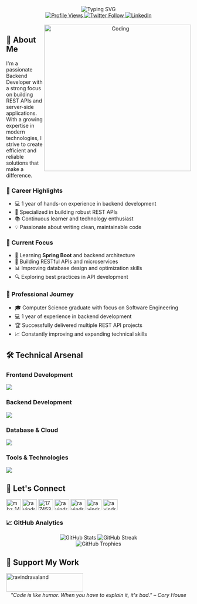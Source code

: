 <div align="center">
  <img src="https://readme-typing-svg.herokuapp.com?font=Montserrat&weight=600&size=50&pause=1000&color=3F97F7&center=true&vCenter=true&width=800&height=100&lines=Hi+%F0%9F%91%8B%2C+I'm+Ravindra+Valand;Full+Stack+Developer;Building+the+Future+of+Web" alt="Typing SVG" />
</div>

<div align="center">
  <a href="https://komarev.com/ghpvc/?username=vsmm-world">
    <img src="https://komarev.com/ghpvc/?username=vsmm-world&label=Profile%20views&color=0e75b6&style=for-the-badge" alt="Profile Views" />
  </a>
  <a href="https://twitter.com/mhz_144" target="_blank">
    <img src="https://img.shields.io/twitter/follow/mhz_144?logo=twitter&style=for-the-badge&color=1DA1F2" alt="Twitter Follow" />
  </a>
  <a href="https://linkedin.com/in/ravindra-valand" target="_blank">
    <img src="https://img.shields.io/badge/LinkedIn-Connect-blue?style=for-the-badge&logo=linkedin" alt="LinkedIn" />
  </a>
</div>

<br/>

<div align="center">
  <img align="right" alt="Coding" width="400" src="https://user-images.githubusercontent.com/74038190/229223263-cf2e4b07-2615-4f87-9c38-e37600f8381a.gif">
</div>

## 🚀 About Me

I'm a passionate Backend Developer with a strong focus on building REST APIs and server-side applications. With a growing expertise in modern technologies, I strive to create efficient and reliable solutions that make a difference.

### 🎯 Career Highlights
- 💻 1 year of hands-on experience in backend development
- 🌟 Specialized in building robust REST APIs
- 📚 Continuous learner and technology enthusiast
- 💡 Passionate about writing clean, maintainable code

### 🔭 Current Focus
- 🌱 Learning **Spring Boot** and backend architecture
- 🚀 Building RESTful APIs and microservices
- 📊 Improving database design and optimization skills
- 🔍 Exploring best practices in API development

### 💼 Professional Journey
- 🎓 Computer Science graduate with focus on Software Engineering
- 💻 1 year of experience in backend development
- 🏆 Successfully delivered multiple REST API projects
- 📈 Constantly improving and expanding technical skills

<h2 align="left">🛠️ Technical Arsenal</h2>

### Frontend Development
<div align="left">
  <img src="https://skillicons.dev/icons?i=react,typescript,javascript,html,css,electron" />
</div>

### Backend Development
<div align="left">
  <img src="https://skillicons.dev/icons?i=nodejs,nestjs,spring,express" />
</div>

### Database & Cloud
<div align="left">
  <img src="https://skillicons.dev/icons?i=mongodb,redis,aws,docker,digitalocean" />
</div>

### Tools & Technologies
<div align="left">
  <img src="https://skillicons.dev/icons?i=git,linux,vim,vscode,postman,jenkins" />
</div>

<h2 align="left">🤝 Let's Connect</h2>
<p align="left">
<a href="https://twitter.com/mhz_144" target="blank"><img align="center" src="https://raw.githubusercontent.com/rahuldkjain/github-profile-readme-generator/master/src/images/icons/Social/twitter.svg" alt="mhz_144" height="30" width="40" /></a>
<a href="https://linkedin.com/in/ravindra-valand" target="blank"><img align="center" src="https://raw.githubusercontent.com/rahuldkjain/github-profile-readme-generator/master/src/images/icons/Social/linked-in-alt.svg" alt="ravindra-valand" height="30" width="40" /></a>
<a href="https://stackoverflow.com/users/17745334" target="blank"><img align="center" src="https://raw.githubusercontent.com/rahuldkjain/github-profile-readme-generator/master/src/images/icons/Social/stack-overflow.svg" alt="17745334" height="30" width="40" /></a>
<a href="https://instagram.com/ravindra_valand" target="blank"><img align="center" src="https://raw.githubusercontent.com/rahuldkjain/github-profile-readme-generator/master/src/images/icons/Social/instagram.svg" alt="ravindra_valand" height="30" width="40" /></a>
<a href="https://www.youtube.com/channel/UCTAjxkTEJJHOQlF0KZ1iF5Q" target="blank"><img align="center" src="https://raw.githubusercontent.com/rahuldkjain/github-profile-readme-generator/master/src/images/icons/Social/youtube.svg" alt="ravindravaland" height="30" width="40" /></a>
<a href="https://www.hackerrank.com/ravindravaland" target="blank"><img align="center" src="https://raw.githubusercontent.com/rahuldkjain/github-profile-readme-generator/master/src/images/icons/Social/hackerrank.svg" alt="ravindravaland" height="30" width="40" /></a>
<a href="https://www.leetcode.com/ravindravaland" target="blank"><img align="center" src="https://raw.githubusercontent.com/rahuldkjain/github-profile-readme-generator/master/src/images/icons/Social/leet-code.svg" alt="ravindravaland" height="30" width="40" /></a>
</p>

### 📈 GitHub Analytics
<div align="center">
  <img src="https://github-readme-stats.vercel.app/api?username=vsmm-world&show_icons=true&theme=tokyonight&hide_border=true" alt="GitHub Stats" />
  <img src="https://github-readme-streak-stats.herokuapp.com/?user=vsmm-world&theme=tokyonight&hide_border=true" alt="GitHub Streak" />
</div>

<div align="center">
  <img src="https://github-profile-trophy.vercel.app/?username=vsmm-world&theme=tokyonight&no-frame=true&row=1&column=7" alt="GitHub Trophies" />
</div>

<!-- ### 💻 Coding Stats
<div align="center">
  <img src="https://leetcode-stats-six.vercel.app/api?username=ravindravaland&theme=dark" alt="LeetCode Stats" />
</div> -->

<h2 align="left">💖 Support My Work</h2>
<p><a href="https://www.buymeacoffee.com/ravindravaland"> <img align="left" src="https://cdn.buymeacoffee.com/buttons/v2/default-yellow.png" height="50" width="210" alt="ravindravaland" /></a></p>
<br><br><br>

<div align="center">
  <i>"Code is like humor. When you have to explain it, it's bad." – Cory House</i>
</div>
